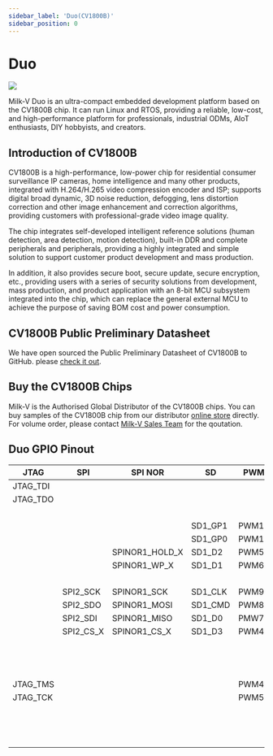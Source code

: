 ```yaml
---
sidebar_label: 'Duo(CV1800B)'
sidebar_position: 0
---
```


# Duo

 <Image src='/docs/duo/duo-v1.2.png' maxWidth='60%' align='center' />

 Milk-V Duo is an ultra-compact embedded development platform based on the CV1800B chip. It can run Linux and RTOS, providing a reliable, low-cost, and high-performance platform for professionals, industrial ODMs, AIoT enthusiasts, DIY hobbyists, and creators.  

## Introduction of CV1800B

CV1800B is a high-performance, low-power chip for residential consumer surveillance IP cameras, home intelligence and many other products, integrated with H.264/H.265 video compression encoder and ISP; supports digital broad dynamic, 3D noise reduction, defogging, lens distortion correction and other image enhancement and correction algorithms, providing customers with professional-grade video image quality.   

The chip integrates self-developed intelligent reference solutions (human detection, area detection, motion detection), built-in DDR and complete peripherals and peripherals, providing a highly integrated and simple solution to support customer product development and mass production.   

In addition, it also provides secure boot, secure update, secure encryption, etc., providing users with a series of security solutions from development, mass production, and product application with an 8-bit MCU subsystem integrated into the chip, which can replace the general external MCU to achieve the purpose of saving BOM cost and power consumption.

## CV1800B Public Preliminary Datasheet

We have open sourced the Public Preliminary Datasheet of CV1800B to GitHub. please [check it out](https://github.com/milkv-duo/duo-files/blob/main/duo/datasheet/CV1800B-CV1801B-Preliminary-Datasheet-full-en.pdf).

## Buy the CV1800B Chips

Milk-V is the Authorised Global Distributor of the CV1800B chips. You can buy samples of the CV1800B chip from our distributor [online store](https://arace.tech/products/sophon-cv1800b-5pcs) directly. For volume order, please contact [Milk-V Sales Team](mailto:sales@milkv.io) for the qoutation.

## Duo GPIO Pinout

<div className='gpio_style'>

| **JTAG** | **SPI**   | **SPI NOR**    | **SD**  | **PWM** | **I2C**  | **UART**   | **NAME** | **PIN**                         | **PIN**                          | **NAME** | **ADC**    | **SPI NOR**   | **SPI NAND** |
|----------|-----------|----------------|---------|---------|----------|------------|---------:|--------------------------------:|----------------------------------|----------|------------|---------------|--------------|
| JTAG_TDI |           |                |         |         | I2C0_SCL | UART1/2_TX | GP0      | <div className='green'>1</div>  | <div className='red'>40</div>    | VBUS     |            |               |              |
| JTAG_TDO |           |                |         |         | I2C0_SDA | UART1/2_RX | GP1      | <div className='green'>2</div>  | <div className='red'>39</div>    | VSYS     |            |               |              |
|          |           |                |         |         |          |            | GND      | <div className='black'>3</div>  | <div className='black'>38</div>  | GND      |            |               |              |
|          |           |                | SD1_GP1 | PWM10   |          | UART4_TX   | GP2      | <div className='green'>4</div>  | <div className='orange'>37</div> | 3V3_EN   |            |               |              |
|          |           |                | SD1_GP0 | PWM11   |          | UART4_RX   | GP3      | <div className='green'>5</div>  | <div className='green'>36</div>  | 3V3(OUT) |            |               |              |
|          |           | SPINOR1_HOLD_X | SD1_D2  | PWM5    | I2C1_SCL | UART2/3_TX | GP4      | <div className='green'>6</div>  | <div className='gray'>35</div>   |          |            |               |              |
|          |           | SPINOR1_WP_X   | SD1_D1  | PWM6    | I2C1_SDA | UART2/3_RX | GP5      | <div className='green'>7</div>  | <div className='gray'>34</div>   |          |            |               |              |
|          |           |                |         |         |          |            | GND      | <div className='black'>8</div>  | <div className='black'>33</div>  | GND      |            |               |              |
|          | SPI2_SCK  | SPINOR1_SCK    | SD1_CLK | PWM9    | I2C3_SDA |            | GP6      | <div className='green'>9</div>  | <div className='green'>32</div>  | GP27     | ADC2(1.8V) |               |              |
|          | SPI2_SDO  | SPINOR1_MOSI   | SD1_CMD | PWM8    | I2C3_SCL |            | GP7      | <div className='green'>10</div> | <div className='green'>31</div>  | GP26     | ADC1(1.8V) |               |              |
|          | SPI2_SDI  | SPINOR1_MISO   | SD1_D0  | PMW7    | I2C1_SDA | UART3_RTS  | GP8      | <div className='green'>11</div> | <div className='orange'>30</div> | RUN      |            |               |              |
|          | SPI2_CS_X | SPINOR1_CS_X   | SD1_D3  | PWM4    | I2C1_SCL | UART3_CTS  | GP9      | <div className='green'>12</div> | <div className='green'>29</div>  | GP22     |            |               |              |
|          |           |                |         |         |          |            | GND      | <div className='black'>13</div> | <div className='black'>28</div>  | GND      |            |               |              |
|          |           |                |         |         | I2C1_SDA |            | GP10     | <div className='green'>14</div> | <div className='green'>27</div>  | GP21     |            | SPINOR_HOLD_X | SPINAND_HOLD |
|          |           |                |         |         | I2C1_SCL |            | GP11     | <div className='green'>15</div> | <div className='green'>26</div>  | GP20     |            | SPINOR_WP_X   | SPINAND_WP   |
| JTAG_TMS |           |                |         | PWM4    |          | UART0/1_TX | GP12     | <div className='green'>16</div> | <div className='green'>25</div>  | GP19     |            | SPINOR_MOSI   | SPINAND_MOSI |
| JTAG_TCK |           |                |         | PWM5    |          | UART0/1_RX | GP13     | <div className='green'>17</div> | <div className='green'>24</div>  | GP18     |            | SPINOR_SCK    | SPINAND_SCK  |
|          |           |                |         |         |          |            | GND      | <div className='black'>18</div> | <div className='black'>23</div>  | GND      |            |               |              |
|          |           |                |         |         |          |            | GP14     | <div className='green'>19</div> | <div className='green'>22</div>  | GP17     |            | SPINOR_CS_X   | SPINAND_CS   |
|          |           |                |         |         |          |            | GP15     | <div className='green'>20</div> | <div className='green'>21</div>  | GP16     |            | SPINOR_MISO   | SPINAND_MISO |
|          |           |                |         |         |          |            |          |                                 |                                  |          |            |               |              |

</div>
